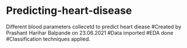 # Predicting-heart-disease
Different blood parameters collecetd to predict heart diease
#Created by Prashant Harihar Balpande on 23.06.2021
#Data imported
#EDA done
#Classification techniques applied.
